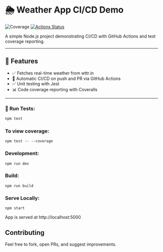 # 🌦️ Weather App CI/CD Demo

![Coverage](https://coveralls.io/repos/github/doyinhubx/weather-runner/badge.svg?branch=main)
[![Actions Status](https://github.com/doyinhubx/weather-runner/workflows/Weather%20App%20CI/badge.svg)](https://github.com/doyinhubx/weather-runner/actions)

A simple Node.js project demonstrating CI/CD with GitHub Actions and test coverage reporting.

---

## 🚀 Features

- ✅ Fetches real-time weather from wttr.in
- 🔁 Automatic CI/CD on push and PR via GitHub Actions
- ✅ Unit testing with Jest
- 📊 Code coverage reporting with Coveralls

---

### 🧪 Run Tests:

```bash
npm test
```

### To view coverage:

```
npm test -- --coverage
```

### Development:

```
npm run dev
```

### Build:

```
npm run build
```

### Serve Locally:

```
npm start
```

App is served at http://localhost:5000

## Contributing

Feel free to fork, open PRs, and suggest improvements.
